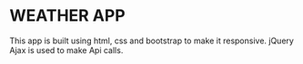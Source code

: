# WEATHER APP

This app is built using html, css and bootstrap to make it responsive.
jQuery Ajax is used to make Api calls.